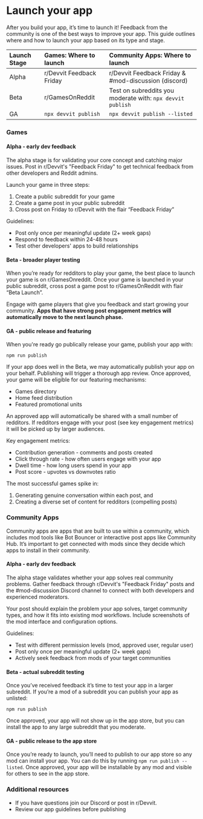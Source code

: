# Launch your app

After you build your app, it’s time to launch it! Feedback from the community is one of the best ways to improve your app. This guide outlines where and how to launch your app based on its type and stage.

| Launch Stage | Games: Where to launch   | Community Apps: Where to launch                            |
| :----------- | :----------------------- | :--------------------------------------------------------- |
| Alpha        | r/Devvit Feedback Friday | r/Devvit Feedback Friday & \#mod-discussion (discord)      |
| Beta         | r/GamesOnReddit          | Test on subreddits you moderate with: `npx devvit publish` |
| GA           | `npx devvit publish`     | `npx devvit publish --listed`                              |

### Games

#### Alpha \- early dev feedback

The alpha stage is for validating your core concept and catching major issues. Post in r/Devvit's "Feedback Friday" to get technical feedback from other developers and Reddit admins.

Launch your game in three steps:

1. Create a public subreddit for your game
2. Create a game post in your public subreddit
3. Cross post on Friday to r/Devvit with the flair “Feedback Friday”

Guidelines:

- Post only once per meaningful update (2+ week gaps)
- Respond to feedback within 24-48 hours
- Test other developers' apps to build relationships

#### Beta \- broader player testing

When you’re ready for redditors to play your game, the best place to launch your game is on r/GamesOnreddit. Once your game is launched in your public subreddit, cross post a game post to r/GamesOnReddit with flair “Beta Launch”.

Engage with game players that give you feedback and start growing your community. **Apps that have strong post engagement metrics will automatically move to the next launch phase.**

#### GA \- public release and featuring

When you're ready go publically release your game, publish your app with:

`npm run publish`

If your app does well in the Beta, we may automatically publish your app on your behalf. Publishing will trigger a thorough app review. Once approved, your game will be eligible for our featuring mechanisms:

- Games directory
- Home feed distribution
- Featured promotional units

An approved app will automatically be shared with a small number of redditors. If redditors engage with your post (see key engagement metrics) it will be picked up by larger audiences.

Key engagement metrics:

- Contribution generation \- comments and posts created
- Click through rate \- how often users engage with your app
- Dwell time \- how long users spend in your app
- Post score \- upvotes vs downvotes ratio

The most successful games spike in:

1. Generating genuine conversation within each post, and
2. Creating a diverse set of content for redditors (compelling posts)

### Community Apps

Community apps are apps that are built to use within a community, which includes mod tools like Bot Bouncer or interactive post apps like Community Hub. It’s important to get connected with mods since they decide which apps to install in their community.

#### Alpha \- early dev feedback

The alpha stage validates whether your app solves real community problems. Gather feedback through r/Devvit's "Feedback Friday" posts and the \#mod-discussion Discord channel to connect with both developers and experienced moderators.

Your post should explain the problem your app solves, target community types, and how it fits into existing mod workflows. Include screenshots of the mod interface and configuration options.

Guidelines:

- Test with different permission levels (mod, approved user, regular user)
- Post only once per meaningful update (2+ week gaps)
- Actively seek feedback from mods of your target communities

#### Beta \- actual subreddit testing

Once you’ve received feedback it’s time to test your app in a larger subreddit. If you’re a mod of a subreddit you can publish your app as unlisted:

`npm run publish`

Once approved, your app will not show up in the app store, but you can install the app to any large subreddit that you moderate.

#### GA \- public release to the app store

Once you’re ready to launch, you’ll need to publish to our app store so any mod can install your app. You can do this by running `npm run publish --listed`. Once approved, your app will be installable by any mod and visible for others to see in the app store.

### Additional resources

- If you have questions join our Discord or post in r/Devvit.
- Review our app guidelines before publishing
